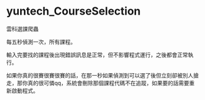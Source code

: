 # yuntech_CourseSelection
雲科選課爬蟲

每五秒偵測一次，所有課程。

輸入完要找的課程後出現錯誤訊息是正常，但不影響程式運行，之後都會正常執行。

如果你真的很賽很賽很賽的話，在那一秒如果偵測到可以選了後但立刻卻被別人搶走，那你真的很可憐qq，系統會刪除那個課程代碼不在追蹤，如果要的話需要重新啟動程式。
